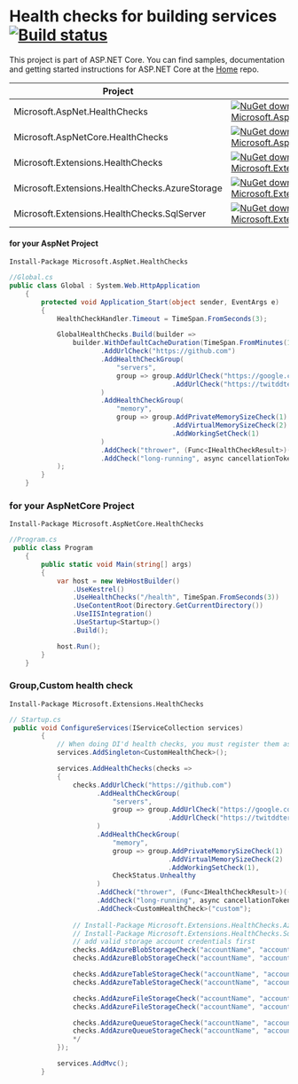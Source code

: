 Health checks for building services  [![Build status](https://ci.appveyor.com/api/projects/status/nyvfn5yb8g623rt3?svg=true)](https://ci.appveyor.com/project/seven1986/healthchecks) 
===

This project is part of ASP.NET Core. You can find samples, documentation and getting started instructions for ASP.NET Core at the [Home](https://github.com/aspnet/home) repo.

Project | NuGet | Used For 
--------------- | --------------- | ---------------
Microsoft.AspNet.HealthChecks|[![NuGet downloads Microsoft.AspNet.HealthChecks](https://img.shields.io/nuget/dt/Microsoft.AspNet.HealthChecks.svg)](https://www.nuget.org/packages/Microsoft.AspNet.HealthChecks)|AspNet
Microsoft.AspNetCore.HealthChecks|[![NuGet downloads Microsoft.AspNetCore.HealthChecks](https://img.shields.io/nuget/dt/Microsoft.AspNetCore.HealthChecks.svg)](https://www.nuget.org/packages/Microsoft.AspNetCore.HealthChecks)|AspNetCore
Microsoft.Extensions.HealthChecks|[![NuGet downloads Microsoft.Extensions.HealthChecks](https://img.shields.io/nuget/dt/Microsoft.Extensions.HealthChecks.svg)](https://www.nuget.org/packages/Microsoft.Extensions.HealthChecks)|AspNetCore
Microsoft.Extensions.HealthChecks.AzureStorage|[![NuGet downloads Microsoft.Extensions.HealthChecks.AzureStorage](https://img.shields.io/nuget/dt/Microsoft.Extensions.HealthChecks.AzureStorage.svg)](https://www.nuget.org/packages/Microsoft.Extensions.HealthChecks.AzureStorage)|AspNetCore
Microsoft.Extensions.HealthChecks.SqlServer|[![NuGet downloads Microsoft.Extensions.HealthChecks.SqlServer](https://img.shields.io/nuget/dt/Microsoft.Extensions.HealthChecks.SqlServer.svg)](https://www.nuget.org/packages/Microsoft.Extensions.HealthChecks.SqlServer)|AspNetCore

#### for your AspNet Project
```
Install-Package Microsoft.AspNet.HealthChecks
```

```csharp
//Global.cs
public class Global : System.Web.HttpApplication
    {
        protected void Application_Start(object sender, EventArgs e)
        {
            HealthCheckHandler.Timeout = TimeSpan.FromSeconds(3);

            GlobalHealthChecks.Build(builder =>
                builder.WithDefaultCacheDuration(TimeSpan.FromMinutes(1))
                       .AddUrlCheck("https://github.com")
                       .AddHealthCheckGroup(
                           "servers",
                           group => group.AddUrlCheck("https://google.com")
                                         .AddUrlCheck("https://twitddter.com")
                       )
                       .AddHealthCheckGroup(
                           "memory",
                           group => group.AddPrivateMemorySizeCheck(1)
                                         .AddVirtualMemorySizeCheck(2)
                                         .AddWorkingSetCheck(1)
                       )
                       .AddCheck("thrower", (Func<IHealthCheckResult>)(() => { throw new DivideByZeroException(); }))
                       .AddCheck("long-running", async cancellationToken => { await Task.Delay(10000, cancellationToken); return HealthCheckResult.Healthy("I ran too long"); })
            );
        }
    }
```



### for your AspNetCore Project
```
Install-Package Microsoft.AspNetCore.HealthChecks
```

```csharp
//Program.cs
 public class Program
    {
        public static void Main(string[] args)
        {
            var host = new WebHostBuilder()
                .UseKestrel()
                .UseHealthChecks("/health", TimeSpan.FromSeconds(3))     // Or to host on a separate port: .UseHealthChecks(port)
                .UseContentRoot(Directory.GetCurrentDirectory())
                .UseIISIntegration()
                .UseStartup<Startup>()
                .Build();

            host.Run();
        }
    }
```

###  Group,Custom health check
```
Install-Package Microsoft.Extensions.HealthChecks
```

```csharp
// Startup.cs
 public void ConfigureServices(IServiceCollection services)
        {
            // When doing DI'd health checks, you must register them as services of their concrete type
            services.AddSingleton<CustomHealthCheck>();

            services.AddHealthChecks(checks =>
            {
                checks.AddUrlCheck("https://github.com")
                      .AddHealthCheckGroup(
                          "servers",
                          group => group.AddUrlCheck("https://google.com")
                                        .AddUrlCheck("https://twitddter.com")
                      )
                      .AddHealthCheckGroup(
                          "memory",
                          group => group.AddPrivateMemorySizeCheck(1)
                                        .AddVirtualMemorySizeCheck(2)
                                        .AddWorkingSetCheck(1),
                          CheckStatus.Unhealthy
                      )
                      .AddCheck("thrower", (Func<IHealthCheckResult>)(() => { throw new DivideByZeroException(); }))
                      .AddCheck("long-running", async cancellationToken => { await Task.Delay(10000, cancellationToken); return HealthCheckResult.Healthy("I ran too long"); })
                      .AddCheck<CustomHealthCheck>("custom");
            
                // Install-Package Microsoft.Extensions.HealthChecks.AzureStorage
                // Install-Package Microsoft.Extensions.HealthChecks.SqlServer
                // add valid storage account credentials first
                checks.AddAzureBlobStorageCheck("accountName", "accountKey");
                checks.AddAzureBlobStorageCheck("accountName", "accountKey", "containerName");

                checks.AddAzureTableStorageCheck("accountName", "accountKey");
                checks.AddAzureTableStorageCheck("accountName", "accountKey", "tableName");

                checks.AddAzureFileStorageCheck("accountName", "accountKey");
                checks.AddAzureFileStorageCheck("accountName", "accountKey", "shareName");

                checks.AddAzureQueueStorageCheck("accountName", "accountKey");
                checks.AddAzureQueueStorageCheck("accountName", "accountKey", "queueName");
                */  
            });

            services.AddMvc();
        }

```
